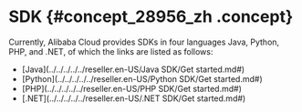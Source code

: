 # SDK {#concept_28956_zh .concept}

Currently, Alibaba Cloud provides SDKs in four languages Java, Python, PHP, and .NET, of which the links are listed as follows:

-    [Java](../../../../../reseller.en-US/Java SDK/Get started.md#) 
-   [Python](../../../../../reseller.en-US/Python SDK/Get started.md#) 
-   [PHP](../../../../../reseller.en-US/PHP SDK/Get started.md#) 
-   [.NET](../../../../../reseller.en-US/.NET SDK/Get started.md#) 


